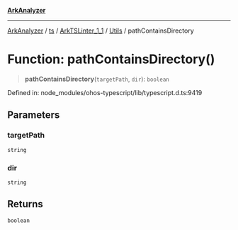 [**ArkAnalyzer**](../../../../../../../../README.md)

***

[ArkAnalyzer](../../../../../../../../globals.md) / [ts](../../../../../README.md) / [ArkTSLinter\_1\_1](../../../README.md) / [Utils](../README.md) / pathContainsDirectory

# Function: pathContainsDirectory()

> **pathContainsDirectory**(`targetPath`, `dir`): `boolean`

Defined in: node\_modules/ohos-typescript/lib/typescript.d.ts:9419

## Parameters

### targetPath

`string`

### dir

`string`

## Returns

`boolean`
